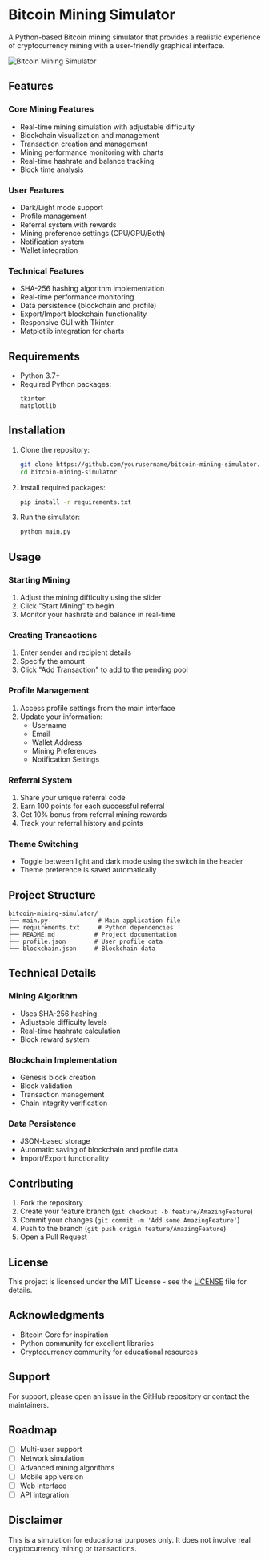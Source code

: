 # Bitcoin Mining Simulator

A Python-based Bitcoin mining simulator that provides a realistic experience of cryptocurrency mining with a user-friendly graphical interface.

![Bitcoin Mining Simulator](screenshot.png)

## Features

### Core Mining Features
- Real-time mining simulation with adjustable difficulty
- Blockchain visualization and management
- Transaction creation and management
- Mining performance monitoring with charts
- Real-time hashrate and balance tracking
- Block time analysis

### User Features
- Dark/Light mode support
- Profile management
- Referral system with rewards
- Mining preference settings (CPU/GPU/Both)
- Notification system
- Wallet integration

### Technical Features
- SHA-256 hashing algorithm implementation
- Real-time performance monitoring
- Data persistence (blockchain and profile)
- Export/Import blockchain functionality
- Responsive GUI with Tkinter
- Matplotlib integration for charts

## Requirements

- Python 3.7+
- Required Python packages:
  ```
  tkinter
  matplotlib
  ```

## Installation

1. Clone the repository:
   ```bash
   git clone https://github.com/yourusername/bitcoin-mining-simulator.git
   cd bitcoin-mining-simulator
   ```

2. Install required packages:
   ```bash
   pip install -r requirements.txt
   ```

3. Run the simulator:
   ```bash
   python main.py
   ```

## Usage

### Starting Mining
1. Adjust the mining difficulty using the slider
2. Click "Start Mining" to begin
3. Monitor your hashrate and balance in real-time

### Creating Transactions
1. Enter sender and recipient details
2. Specify the amount
3. Click "Add Transaction" to add to the pending pool

### Profile Management
1. Access profile settings from the main interface
2. Update your information:
   - Username
   - Email
   - Wallet Address
   - Mining Preferences
   - Notification Settings

### Referral System
1. Share your unique referral code
2. Earn 100 points for each successful referral
3. Get 10% bonus from referral mining rewards
4. Track your referral history and points

### Theme Switching
- Toggle between light and dark mode using the switch in the header
- Theme preference is saved automatically

## Project Structure

```
bitcoin-mining-simulator/
├── main.py              # Main application file
├── requirements.txt     # Python dependencies
├── README.md           # Project documentation
├── profile.json        # User profile data
└── blockchain.json     # Blockchain data
```

## Technical Details

### Mining Algorithm
- Uses SHA-256 hashing
- Adjustable difficulty levels
- Real-time hashrate calculation
- Block reward system

### Blockchain Implementation
- Genesis block creation
- Block validation
- Transaction management
- Chain integrity verification

### Data Persistence
- JSON-based storage
- Automatic saving of blockchain and profile data
- Import/Export functionality

## Contributing

1. Fork the repository
2. Create your feature branch (`git checkout -b feature/AmazingFeature`)
3. Commit your changes (`git commit -m 'Add some AmazingFeature'`)
4. Push to the branch (`git push origin feature/AmazingFeature`)
5. Open a Pull Request

## License

This project is licensed under the MIT License - see the [LICENSE](LICENSE) file for details.

## Acknowledgments

- Bitcoin Core for inspiration
- Python community for excellent libraries
- Cryptocurrency community for educational resources

## Support

For support, please open an issue in the GitHub repository or contact the maintainers.

## Roadmap

- [ ] Multi-user support
- [ ] Network simulation
- [ ] Advanced mining algorithms
- [ ] Mobile app version
- [ ] Web interface
- [ ] API integration

## Disclaimer

This is a simulation for educational purposes only. It does not involve real cryptocurrency mining or transactions. 